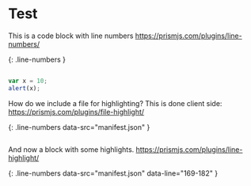 # Test

This is a code block with line numbers
https://prismjs.com/plugins/line-numbers/

{: .line-numbers }
```javascript

var x = 10;
alert(x);

```

How do we include a file for highlighting? This is done client side:
https://prismjs.com/plugins/file-highlight/

{: .line-numbers data-src="manifest.json" }
```json
```

And now a block with some highlights. 
https://prismjs.com/plugins/line-highlight/

{: .line-numbers data-src="manifest.json" data-line="169-182" }
```json
```